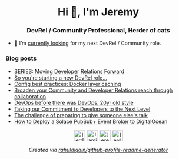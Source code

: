 <h1 align="center">Hi 👋, I'm Jeremy</h1>
<h3 align="center">DevRel / Community Professional, Herder of cats</h3>

- 🔭 I’m [currently looking](https://www.linkedin.com/posts/jeremymeiss_opentowork-activity-7098015572847706112-C228?utm_source=share&utm_medium=member_desktop) for my next DevRel / Community role. 

### Blog posts
<!-- BLOG-POST-LIST:START -->
- [SERIES: Moving Developer Relations Forward](https://dev.to/jerdog/moving-developer-relations-forward-lg5)
- [So you're starting a new DevRel role...](https://dev.to/jerdog/so-youre-starting-a-new-devrel-job-277e)
- [Config best practices: Docker layer caching](https://dev.to/circleci/config-best-practices-docker-layer-caching-3m0)
- [Broaden your Community and Developer Relations reach through collaboration](https://dev.to/jerdog/broaden-your-community-and-developer-relations-reach-through-collaboration-413)
- [DevOps before there was DevOps, 20yr old style](https://dev.to/jerdog/devops-before-there-was-devops-20yr-old-style-3l76)
- [Taking our Commitment to Developers to the Next Level](https://dev.to/solacedevs/taking-our-commitment-to-developers-to-the-next-level-45b6)
- [The challenge of preparing to give someone else's talk](https://dev.to/jerdog/the-challenge-of-preparing-to-give-someone-else-s-talk-3ead)
- [How to Deploy a Solace PubSub+ Event Broker to DigitalOcean](https://dev.to/solacedevs/how-to-deploy-a-solace-pubsub-event-broker-to-digitalocean-1afc)
<!-- BLOG-POST-LIST:END -->

<p align="center">
<a href="https://dev.to/jerdog" target="blank"><img align="center" style="border:1px solid white;" src="https://cdn.jsdelivr.net/npm/simple-icons@3.0.1/icons/dev-dot-to.svg" alt="jerdog" height="30" width="30" /></a>
<a href="https://twitter.com/iamjerdog" target="blank"><img align="center" src="https://cdn.jsdelivr.net/npm/simple-icons@3.0.1/icons/twitter.svg" alt="iamjerdog" height="30" width="30" /></a>
<a href="https://linkedin.com/in/jeremymeiss" target="blank"><img align="center" src="https://cdn.jsdelivr.net/npm/simple-icons@3.0.1/icons/linkedin.svg" alt="jeremymeiss" height="30" width="30" /></a>
<a href="https://stackoverflow.com/users/jerdog" target="blank"><img align="center" src="https://cdn.jsdelivr.net/npm/simple-icons@3.0.1/icons/stackoverflow.svg" alt="jerdog" height="30" width="30" /></a>
</p>

<p align="center">
<em>Created via <a href="https://github.com/rahuldkjain/github-profile-readme-generator">rahuldkjain/github-profile-readme-generator</a></em>
</p>
